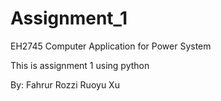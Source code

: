 # Assignment_1

EH2745 Computer Application for Power System

This is assignment 1 using python

By:
Fahrur Rozzi
Ruoyu Xu
